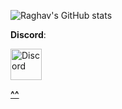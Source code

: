 
![Raghav's GitHub stats](https://github-readme-stats.vercel.app/api?username=akaraxxy&hide=contribs,issues&show_icons=true&theme=radical)

**Discord**: 


<a href="https://discord.com/users/543878863491432611/profile"  target="_blank"> <img alt="Discord" src="https://www.freepnglogos.com/uploads/discord-logo-png/discord-logo-logodownload-download-logotipos-1.png" width="50px" height="50px">

**^^**



<!--
+ https://github.com/anuraghazra/github-readme-stats for creating stats cards like this!
-->
